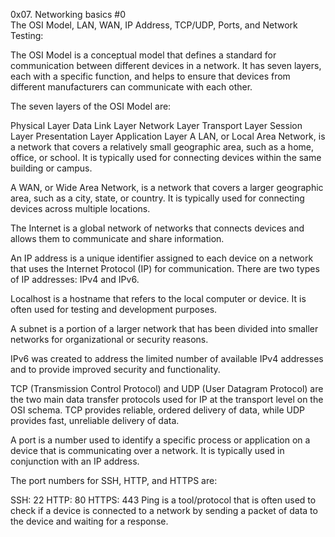 0x07. Networking basics #0  
The OSI Model, LAN, WAN, IP Address, TCP/UDP, Ports, and Network Testing:

The OSI Model is a conceptual model that defines a standard for communication between different devices in a network. It has seven layers, each with a specific function, and helps to ensure that devices from different manufacturers can communicate with each other.

The seven layers of the OSI Model are:

Physical Layer
Data Link Layer
Network Layer
Transport Layer
Session Layer
Presentation Layer
Application Layer
A LAN, or Local Area Network, is a network that covers a relatively small geographic area, such as a home, office, or school. It is typically used for connecting devices within the same building or campus.

A WAN, or Wide Area Network, is a network that covers a larger geographic area, such as a city, state, or country. It is typically used for connecting devices across multiple locations.

The Internet is a global network of networks that connects devices and allows them to communicate and share information.

An IP address is a unique identifier assigned to each device on a network that uses the Internet Protocol (IP) for communication. There are two types of IP addresses: IPv4 and IPv6.

Localhost is a hostname that refers to the local computer or device. It is often used for testing and development purposes.

A subnet is a portion of a larger network that has been divided into smaller networks for organizational or security reasons.

IPv6 was created to address the limited number of available IPv4 addresses and to provide improved security and functionality.

TCP (Transmission Control Protocol) and UDP (User Datagram Protocol) are the two main data transfer protocols used for IP at the transport level on the OSI schema. TCP provides reliable, ordered delivery of data, while UDP provides fast, unreliable delivery of data.

A port is a number used to identify a specific process or application on a device that is communicating over a network. It is typically used in conjunction with an IP address.

The port numbers for SSH, HTTP, and HTTPS are:

SSH: 22
HTTP: 80
HTTPS: 443
Ping is a tool/protocol that is often used to check if a device is connected to a network by sending a packet of data to the device and waiting for a response.

